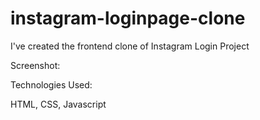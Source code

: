 # instagram-loginpage-clone

I've created the frontend clone of Instagram Login Project

Screenshot:


Technologies Used:

HTML, CSS, Javascript
